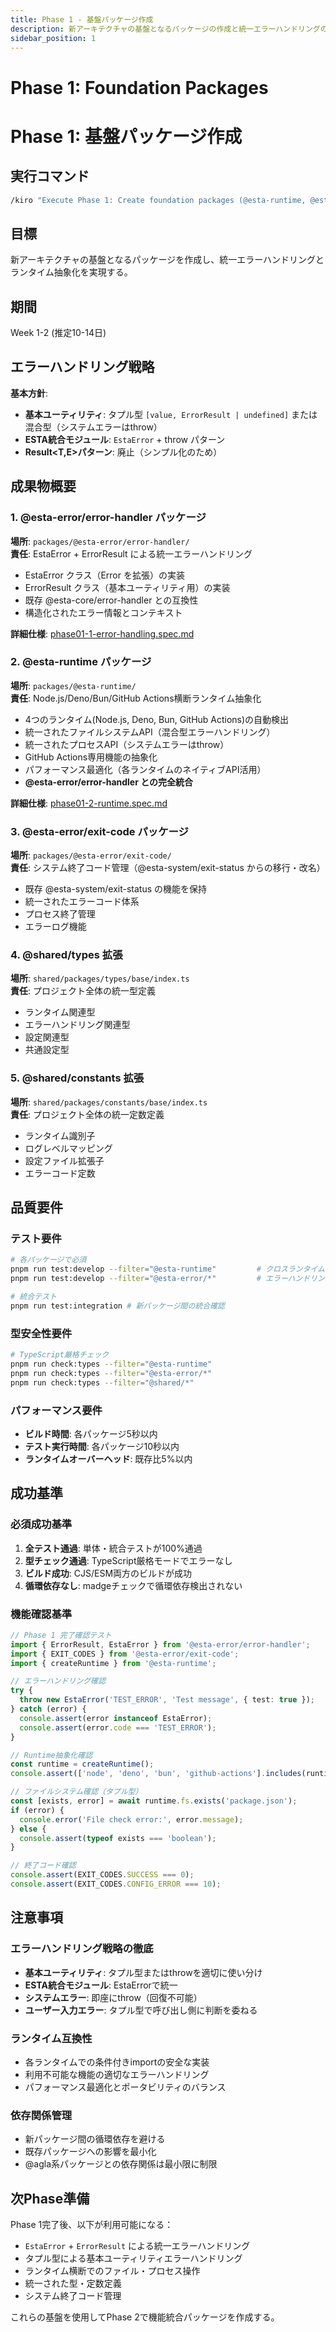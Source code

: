 ```yaml
---
title: Phase 1 - 基盤パッケージ作成
description: 新アーキテクチャの基盤となるパッケージの作成と統一エラーハンドリングの実現
sidebar_position: 1
---
```


# Phase 1: Foundation Packages

# Phase 1: 基盤パッケージ作成

## 実行コマンド

```bash
/kiro "Execute Phase 1: Create foundation packages (@esta-runtime, @esta-error/error-handler, @esta-error/exit-code) with unified error handling and cross-runtime abstraction according to phase1-foundation.md"
```

## 目標

新アーキテクチャの基盤となるパッケージを作成し、統一エラーハンドリングとランタイム抽象化を実現する。

## 期間

Week 1-2 (推定10-14日)

## エラーハンドリング戦略

**基本方針**:

- **基本ユーティリティ**: タプル型 `[value, ErrorResult | undefined]` または混合型（システムエラーはthrow）
- **ESTA統合モジュール**: `EstaError` + throw パターン
- **Result<T,E>パターン**: 廃止（シンプル化のため）

## 成果物概要

### 1. @esta-error/error-handler パッケージ

**場所**: `packages/@esta-error/error-handler/`\
**責任**: EstaError + ErrorResult による統一エラーハンドリング

- EstaError クラス（Error を拡張）の実装
- ErrorResult クラス（基本ユーティリティ用）の実装
- 既存 @esta-core/error-handler との互換性
- 構造化されたエラー情報とコンテキスト

**詳細仕様**: [phase01-1-error-handling.spec.md](./phase01-1-error-handling.spec.md)

### 2. @esta-runtime パッケージ

**場所**: `packages/@esta-runtime/`\
**責任**: Node.js/Deno/Bun/GitHub Actions横断ランタイム抽象化

- 4つのランタイム(Node.js, Deno, Bun, GitHub Actions)の自動検出
- 統一されたファイルシステムAPI（混合型エラーハンドリング）
- 統一されたプロセスAPI（システムエラーはthrow）
- GitHub Actions専用機能の抽象化
- パフォーマンス最適化（各ランタイムのネイティブAPI活用）
- **@esta-error/error-handler との完全統合**

**詳細仕様**: [phase01-2-runtime.spec.md](./phase01-2-runtime.spec.md)

### 3. @esta-error/exit-code パッケージ

**場所**: `packages/@esta-error/exit-code/`\
**責任**: システム終了コード管理（@esta-system/exit-status からの移行・改名）

- 既存 @esta-system/exit-status の機能を保持
- 統一されたエラーコード体系
- プロセス終了管理
- エラーログ機能

### 4. @shared/types 拡張

**場所**: `shared/packages/types/base/index.ts`\
**責任**: プロジェクト全体の統一型定義

- ランタイム関連型
- エラーハンドリング関連型
- 設定関連型
- 共通設定型

### 5. @shared/constants 拡張

**場所**: `shared/packages/constants/base/index.ts`\
**責任**: プロジェクト全体の統一定数定義

- ランタイム識別子
- ログレベルマッピング
- 設定ファイル拡張子
- エラーコード定数

## 品質要件

### テスト要件

```bash
# 各パッケージで必須
pnpm run test:develop --filter="@esta-runtime"         # クロスランタイムテスト
pnpm run test:develop --filter="@esta-error/*"         # エラーハンドリングテスト

# 統合テスト
pnpm run test:integration # 新パッケージ間の統合確認
```

### 型安全性要件

```bash
# TypeScript厳格チェック
pnpm run check:types --filter="@esta-runtime"
pnpm run check:types --filter="@esta-error/*"
pnpm run check:types --filter="@shared/*"
```

### パフォーマンス要件

- **ビルド時間**: 各パッケージ5秒以内
- **テスト実行時間**: 各パッケージ10秒以内
- **ランタイムオーバーヘッド**: 既存比5%以内

## 成功基準

### 必須成功基準

1. **全テスト通過**: 単体・統合テストが100%通過
2. **型チェック通過**: TypeScript厳格モードでエラーなし
3. **ビルド成功**: CJS/ESM両方のビルドが成功
4. **循環依存なし**: madgeチェックで循環依存検出されない

### 機能確認基準

```typescript
// Phase 1 完了確認テスト
import { ErrorResult, EstaError } from '@esta-error/error-handler';
import { EXIT_CODES } from '@esta-error/exit-code';
import { createRuntime } from '@esta-runtime';

// エラーハンドリング確認
try {
  throw new EstaError('TEST_ERROR', 'Test message', { test: true });
} catch (error) {
  console.assert(error instanceof EstaError);
  console.assert(error.code === 'TEST_ERROR');
}

// Runtime抽象化確認
const runtime = createRuntime();
console.assert(['node', 'deno', 'bun', 'github-actions'].includes(runtime.name));

// ファイルシステム確認（タプル型）
const [exists, error] = await runtime.fs.exists('package.json');
if (error) {
  console.error('File check error:', error.message);
} else {
  console.assert(typeof exists === 'boolean');
}

// 終了コード確認
console.assert(EXIT_CODES.SUCCESS === 0);
console.assert(EXIT_CODES.CONFIG_ERROR === 10);
```

## 注意事項

### エラーハンドリング戦略の徹底

- **基本ユーティリティ**: タプル型またはthrowを適切に使い分け
- **ESTA統合モジュール**: EstaErrorで統一
- **システムエラー**: 即座にthrow（回復不可能）
- **ユーザー入力エラー**: タプル型で呼び出し側に判断を委ねる

### ランタイム互換性

- 各ランタイムでの条件付きimportの安全な実装
- 利用不可能な機能の適切なエラーハンドリング
- パフォーマンス最適化とポータビリティのバランス

### 依存関係管理

- 新パッケージ間の循環依存を避ける
- 既存パッケージへの影響を最小化
- @agla系パッケージとの依存関係は最小限に制限

## 次Phase準備

Phase 1完了後、以下が利用可能になる：

- `EstaError` + `ErrorResult` による統一エラーハンドリング
- タプル型による基本ユーティリティエラーハンドリング
- ランタイム横断でのファイル・プロセス操作
- 統一された型・定数定義
- システム終了コード管理

これらの基盤を使用してPhase 2で機能統合パッケージを作成する。
